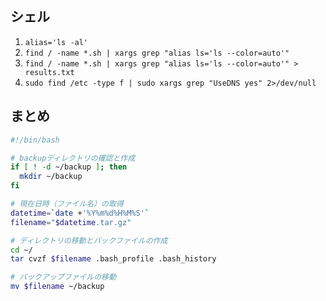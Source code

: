 ## シェル

1. `alias='ls -al'`
2. `find / -name *.sh | xargs grep "alias ls='ls --color=auto'"`
3. `find / -name *.sh | xargs grep "alias ls='ls --color=auto'" > results.txt`
4. `sudo find /etc -type f | sudo xargs grep "UseDNS yes" 2>/dev/null`

## まとめ

```bash
#!/bin/bash

# backupディレクトリの確認と作成
if [ ! -d ~/backup ]; then
  mkdir ~/backup
fi

# 現在日時（ファイル名）の取得
datetime=`date +'%Y%m%d%H%M%S'`
filename="$datetime.tar.gz"

# ディレクトリの移動とバックファイルの作成
cd ~/
tar cvzf $filename .bash_profile .bash_history

# バックアップファイルの移動
mv $filename ~/backup
```
